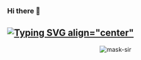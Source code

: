 ### Hi there 👋
## [![Typing SVG align="center"](https://readme-typing-svg.herokuapp.com?font=Staatliches&color=0A0089&size=20&width=350&lines=This+is+mask+sir;+come+here+again;Thanks+for+visiting+Here)](https://git.io/typing-svg) <br/>
<p align="center"> <img src="https://komarev.com/ghpvc/?username=mask-sir&label=Visitors%20count&color=10d9c3&style=plastic" alt="mask-sir" /> </p>
</br
